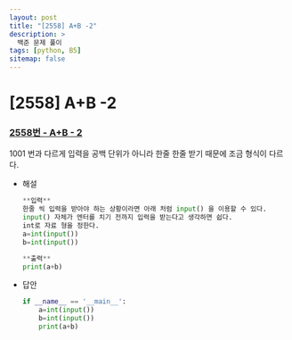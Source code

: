 ```yaml
---
layout: post
title: "[2558] A+B -2"
description: >
  백준 문제 풀이
tags: [python, B5]
sitemap: false
---
```


# [2558] A+B -2
### [2558번 - A+B - 2](https://www.acmicpc.net/problem/2558)
1001 번과 다르게 입력을 공백 단위가 아니라 한줄 한줄 받기 때문에 조금 형식이 다르다.
- 해설
    
    ```python
    **입력**
    한줄 씩 입력을 받아야 하는 상황이라면 아래 처럼 input() 을 이용할 수 있다.
    input() 자체가 엔터를 치기 전까지 입력을 받는다고 생각하면 쉽다.
    int로 자료 형을 정한다.
    a=int(input())
    b=int(input())
    
    **출력**
    print(a+b)
    ```
- 답안
    
    ```python
    if __name__ == '__main__':
        a=int(input())
        b=int(input())
        print(a+b)
    ```
